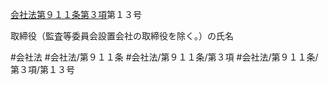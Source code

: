 [会社法第９１１条第３項](会社法＿＿＿＿第９１１条第３項)第１３号

取締役（監査等委員会設置会社の取締役を除く。）の氏名


#会社法
#会社法/第９１１条
#会社法/第９１１条/第３項
#会社法/第９１１条/第３項/第１３号
